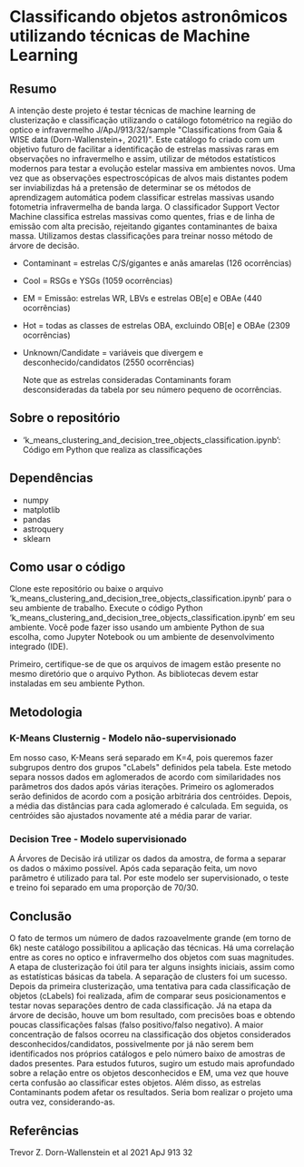 # Classificando objetos astronômicos utilizando técnicas de Machine Learning

## Resumo

A intenção deste projeto é testar técnicas de machine learning de clusterização e classificação utilizando o catálogo fotométrico na região do optico e infravermelho J/ApJ/913/32/sample "Classifications from Gaia & WISE data (Dorn-Wallenstein+, 2021)". Este catálogo fo criado com um objetivo futuro de facilitar a identificação de estrelas massivas raras em observações no infravermelho e assim, utilizar de métodos estatísticos modernos para testar a evolução estelar massiva em ambientes novos. Uma vez que as observações espectroscópicas de alvos mais distantes podem ser inviabilizdas há a pretensão de determinar se os métodos de aprendizagem automática podem classificar estrelas massivas usando fotometria infravermelha de banda larga. O classificador Support Vector Machine classifica estrelas massivas como quentes, frias e de linha de emissão com alta precisão, rejeitando gigantes contaminantes de baixa massa. Utilizamos destas classificações para treinar nosso método de árvore de decisão.

- Contaminant = estrelas C/S/gigantes e anãs amarelas (126 ocorrências)
- Cool = RSGs e YSGs (1059 ocorrências)
- EM = Emissão: estrelas WR, LBVs e estrelas OB[e] e OBAe (440 ocorrências)
- Hot = todas as classes de estrelas OBA, excluindo OB[e] e OBAe (2309 ocorrências)
- Unknown/Candidate = variáveis ​​que divergem e desconhecido/candidatos (2550 ocorrências)

  Note que as estrelas consideradas Contaminants foram desconsideradas da tabela por seu número pequeno de ocorrências.

## Sobre o repositório

- ‘k_means_clustering_and_decision_tree_objects_classification.ipynb’: Código em Python que realiza as classificações

## Dependências

- numpy
- matplotlib
- pandas
- astroquery
- sklearn

## Como usar o código

Clone este repositório ou baixe o arquivo ‘k_means_clustering_and_decision_tree_objects_classification.ipynb’ para o seu ambiente de trabalho. Execute o código Python ‘k_means_clustering_and_decision_tree_objects_classification.ipynb’ em seu ambiente. Você pode fazer isso usando um ambiente Python de sua escolha, como Jupyter Notebook ou um ambiente de desenvolvimento integrado (IDE).

Primeiro, certifique-se de que os arquivos de imagem estão presente no mesmo diretório que o arquivo Python. As bibliotecas devem estar instaladas em seu ambiente Python.

## Metodologia


### K-Means Clusternig - Modelo não-supervisionado

Em nosso caso, K-Means será separado em K=4, pois queremos fazer subgrupos dentro dos grupos "cLabels" definidos pela tabela. Este metodo separa nossos dados em aglomerados de acordo com similaridades nos parâmetros dos dados após várias iterações. Primeiro os aglomerados serão definidos de acordo com a posição arbitrária dos centróides. Depois, a média das distâncias para cada aglomerado é calculada. Em seguida, os centróides são ajustados novamente até a média parar de variar.

### Decision Tree - Modelo supervisionado

A Árvores de Decisão irá utilizar os dados da amostra, de forma a separar os dados o máximo possível. Após cada separação feita, um novo parâmetro é utilizado para tal. Por este modelo ser supervisionado, o teste e treino foi separado em uma proporção de 70/30.


## Conclusão

O fato de termos um número de dados razoavelmente grande (em torno de 6k) neste catálogo possibilitou a aplicação das técnicas. Há uma correlação entre as cores no optico e infravermelho dos objetos com suas magnitudes. A etapa de clusterização foi útil para ter alguns insights iniciais, assim como as estatísticas básicas da tabela. A separação de clusters foi um sucesso. Depois da primeira clusterização, uma tentativa para cada classificação de objetos (cLabels) foi realizada, afim de comparar seus posicionamentos e testar novas separações dentro de cada classificação. Já na etapa da árvore de decisão, houve um bom resultado, com precisões boas e obtendo poucas classificações falsas (falso positivo/falso negativo). A maior concentração de falsos ocorreu na classificação dos objetos considerados desconhecidos/candidatos, possivelmente por já não serem bem identificados nos próprios catálogos e pelo número baixo de amostras de dados presentes. Para estudos futuros, sugiro um estudo mais aprofundado sobre a relação entre os objetos desconhecidos e EM, uma vez que houve certa confusão ao classificar estes objetos. Além disso, as estrelas Contaminants podem afetar os resultados. Seria bom realizar o projeto uma outra vez, considerando-as.

## Referências
Trevor Z. Dorn-Wallenstein et al 2021 ApJ 913 32
